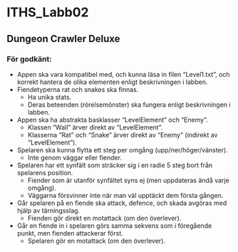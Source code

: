 # ITHS_Labb02
## Dungeon Crawler Deluxe

### För godkänt:
+ Appen ska vara kompatibel med, och kunna läsa in filen “Level1.txt”, och korrekt hantera de olika elementen enligt beskrivningen i labben.
+ Fiendetyperna rat och snakes ska finnas.
  + Ha unika stats.
  + Deras beteenden (rörelsemönster) ska fungera enligt beskrivningen i labben.
+ Appen ska ha abstrakta basklasser “LevelElement” och “Enemy”.
  + Klassen “Wall” ärver direkt av “LevelElement”.
  + Klasserna “Rat” och “Snake” ärver direkt av “Enemy” (indirekt av “LevelElement”).
+ Spelaren ska kunna flytta ett steg per omgång (upp/ner/höger/vänster).
  + Inte genom väggar eller fiender.
+ Spelaren har ett synfält som sträcker sig i en radie 5 steg bort från spelarens position.
  + Fiender som är utanför synfältet syns ej (men uppdateras ändå varje omgång).
  + Väggarna försvinner inte när man väl upptäckt dem första gången.
+ Går spelaren på en fiende ska attack, defence, och skada avgöras med hjälp av tärningsslag.
  + Fienden gör direkt en motattack (om den överlever).
+ Går en fiende in i spelaren görs samma sekvens som i föregående punkt, men fienden attackerar först.
  + Spelaren gör en motattack (om den överlever).
